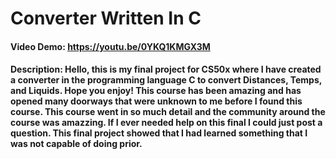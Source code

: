 # Converter Written In C
#### Video Demo: https://youtu.be/0YKQ1KMGX3M
#### Description: Hello, this is my final project for CS50x where I have created a converter in the programming language C to convert Distances, Temps, and Liquids. Hope you enjoy! This course has been amazing and has opened many doorways that were unknown to me before I found this course. This course went in so much detail and the community around the course was amazzing. If I ever needed help on this final I could just post a question. This final project showed that I had learned something that I was not capable of doing prior.
